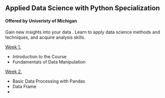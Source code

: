 ## Applied Data Science with Python Specialization 
#### Offered by Univeristy of Michigan
Gain new insights into your data . Learn to apply data science methods and techniques, and acquire analysis skills.

[Week 1.](https://github.com/kh4vv/Coursera/tree/origin/UMich_DataScience/course1/week1) 
- Introduction to the Course
- Fundamentals of Data Manipulation

[Week 2.](https://github.com/kh4vv/Coursera/tree/origin/UMich_DataScience/course1/week2)
- Basic Data Processing with Pandas
- Data Frame
- 
